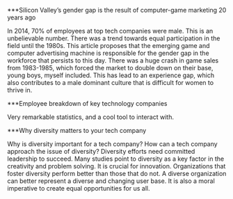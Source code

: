 ***Silicon Valley’s gender gap is the result of computer-game marketing 20 years ago

In 2014, 70% of employees at top tech companies were male. This is an unbelievable number. There was a trend towards equal participation in the field until the 1980s. This article proposes that the emerging game and computer advertising machine is responsible for the gender gap in the workforce that persists to this day. There was a huge crash in game sales from 1983-1985, which forced the market to double down on their base, young boys, myself included. This has lead to an experience gap, which also contributes to a male dominant culture that is difficult for women to thrive in.

***Employee breakdown of key technology companies

Very remarkable statistics, and a cool tool to interact with.

***Why diversity matters to your tech company

Why is diversity important for a tech company? How can a tech company approach the issue of diversity? Diversity efforts need committed leadership to succeed. Many studies point to diversity as a key factor in the creativity and problem solving. It is crucial for innovation. Organizations that foster diversity perform better than those that do not. A diverse organization can better represent a diverse and changing user base. It is also a moral imperative to create equal opportunities for us all.